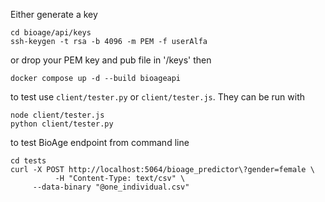 Either generate a key
```
cd bioage/api/keys
ssh-keygen -t rsa -b 4096 -m PEM -f userAlfa
```
or drop your PEM key and pub file in '/keys'
then
```
docker compose up -d --build bioageapi
```

to test use `client/tester.py` or `client/tester.js`. 
They can be run with 
```
node client/tester.js
python client/tester.py
```

to test BioAge endpoint from command line
```
cd tests
curl -X POST http://localhost:5064/bioage_predictor\?gender=female \
          -H "Content-Type: text/csv" \
     --data-binary "@one_individual.csv"
```